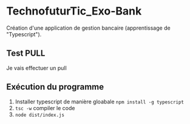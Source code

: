 # TechnofuturTic_Exo-Bank
Création d'une application de gestion bancaire (apprentissage de "Typescript").

## Test PULL

 Je vais effectuer un pull

 ## Exécution du programme

 1. Installer typescript de manière gloabale ```npm install -g typescript```
 2. ```tsc -w``` compiler le code
 3. ```node dist/index.js```
